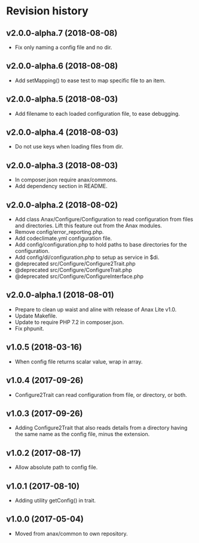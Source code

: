 Revision history
=================================


v2.0.0-alpha.7 (2018-08-08)
---------------------------------

* Fix only naming a config file and no dir.



v2.0.0-alpha.6 (2018-08-08)
---------------------------------

* Add setMapping() to ease test to map specific file to an item.



v2.0.0-alpha.5 (2018-08-03)
---------------------------------

* Add filename to each loaded configuration file, to ease debugging.



v2.0.0-alpha.4 (2018-08-03)
---------------------------------

* Do not use keys when loading files from dir.



v2.0.0-alpha.3 (2018-08-03)
---------------------------------

* In composer.json require anax/commons.
* Add dependency section in README.



v2.0.0-alpha.2 (2018-08-02)
---------------------------------

* Add class Anax/Configure/Configuration to read configuration from files and directories. Lift this feature out from the Anax modules.
* Remove config/error_reporting.php.
* Add codeclimate.yml configuration file.
* Add config/configuration.php to hold paths to base directories for the configuration.
* Add config/di/configuration.php to setup as service in $di.
* @deprecated src/Configure/Configure2Trait.php
* @deprecated src/Configure/ConfigureTrait.php
* @deprecated src/Configure/ConfigureInterface.php



v2.0.0-alpha.1 (2018-08-01)
---------------------------------

* Prepare to clean up waist and aline with release of Anax Lite v1.0.
* Update Makefile.
* Update to require PHP 7.2 in composer.json.
* Fix phpunit.



v1.0.5 (2018-03-16)
---------------------------------

* When config file returns scalar value, wrap in array.



v1.0.4 (2017-09-26)
---------------------------------

* Configure2Trait can read configuration from file, or directory, or both.



v1.0.3 (2017-09-26)
---------------------------------

* Adding Configure2Trait that also reads details from a directory having the same name as the config file, minus the extension.



v1.0.2 (2017-08-17)
---------------------------------

* Allow absolute path to config file.



v1.0.1 (2017-08-10)
---------------------------------

* Adding utility getConfig() in trait.



v1.0.0 (2017-05-04)
---------------------------------

* Moved from anax/common to own repository.
